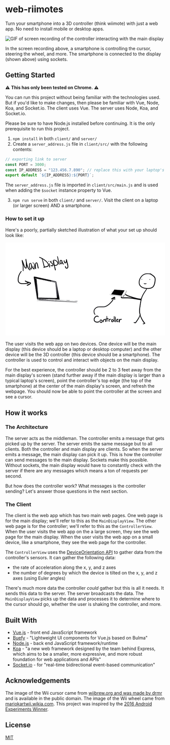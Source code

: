 # web-riimotes

Turn your smartphone into a 3D controller (think wiimote) with just a web app. No need to install mobile or desktop apps.

![GIF of screen recording of the controller interacting with the main display](./main_display_screen_record.gif)

In the screen recording above, a smartphone is controlling the cursor, steering the wheel, and more. The smartphone is connected to the display (shown above) using sockets.

## Getting Started

:warning: **This has only been tested on Chrome.** :warning:

You can run this project without being familiar with the technologies used. But if you'd like to make changes, then please be familiar with Vue, Node, Koa, and Socket.io. The client uses Vue. The server uses Node, Koa, and Socket.io.

Please be sure to have Node.js installed before continuing. It is the only prerequisite to run this project.

1.  `npm install` in both `client/` and `server/`
2.  Create a `server_address.js` file in `client/src/` with the following contents:

```js
// exporting link to server
const PORT = 3000;
const IP_ADDRESS = "123.456.7.890"; // replace this with your laptop's public ip address so you can test it out on your own network
export default `${IP_ADDRESS}:${PORT}`;
```

The `server_address.js` file is imported in `client/src/main.js` and is used when adding the `$socket` instance property to Vue.

3.  `npm run serve` in both `client/` and `server/`. Visit the client on a laptop (or larger screen) AND a smartphone.

### How to set it up

Here's a poorly, partially sketched illustration of what your set up should look like:

![Illustration of an ideal set up](./illustration_of_ideal_set_up.png)

The user visits the web app on two devices. One device will be the main display (this device should be a laptop or desktop computer) and the other device will be the 3D controller (this device should be a smartphone). The controller is used to control and interact with objects on the main display.

For the best experience, the controller should be 2 to 3 feet away from the main display's screen (stand further away if the main display is larger than a typical laptop's screen), point the controller's top edge (the top of the smartphone) at the center of the main display's screen, and refresh the webpage. You should now be able to point the controller at the screen and see a cursor. 

## How it works

### The Architecture

The server acts as the middleman. The controller emits a message that gets picked up by the server. The server emits the same message but to all clients. Both the controller and main display are clients. So when the server emits a message, the main display can pick it up. This is how the controller can send messages to the main display. Sockets make this possible. Without sockets, the main display would have to constantly check with the server if there are any messages which means a ton of requests per second.

But how does the controller work? What messages is the controller sending? Let's answer those questions in the next section.

### The Client

The client is the web app which has two main web pages. One web page is for the main display; we'll refer to this as the `MainDisplayView`. The other web page is for the controller; we'll refer to this as the `ControllerView`. When the user visits the web app on the a large screen, they see the web page for the main display. When the user visits the web app on a small device, like a smartphone, they see the web page for the controller. 

The `ControllerView` uses the [DeviceOrientation API](https://developer.mozilla.org/en-US/docs/Web/API/Detecting_device_orientation) to gather data from the controller's sensors. It can gather the following data:
* the rate of acceleration along the x, y, and z axes
* the number of degrees by which the device is tilted on the x, y, and z axes (using Euler angles)

There's much more data the controller _could_ gather but this is all it needs. It sends this data to the server. The server broadcasts the data. The `MainDisplayView` picks up the data and processes it to determine where to the cursor should go, whether the user is shaking the controller, and more. 

## Built With

- [Vue.js](https://vuejs.org/) - front end JavaScript framework
- [Buefy](https://buefy.github.io/) - "Lightweight UI components for Vue.js based on Bulma"
- [Node.js](https://nodejs.org/en/) - back end JavaScript framework/runtime
- [Koa](https://koajs.com/) - "a new web framework designed by the team behind Express, which aims to be a smaller, more expressive, and more robust foundation for web applications and APIs"
- [Socket.io](https://socket.io/) - for "real-time bidirectional event-based communication"

## Acknowledgements

The image of the Wii cursor came from [wiibrew.org and was made by drmr](http://wiibrew.org/wiki/Wii_Homebrew_Cursors) and is available in the public domain.
The image of the Wii wheel came from [mariokartwii.wikia.com](http://mariokartwii.wikia.com/wiki/Wii_Wheel).
This project was inspired by the [2016 Android Experiments Winner](https://experiments.withgoogle.com/3d-controller).

## License

[MIT](LICENSE.txt)

